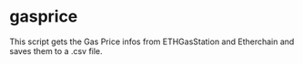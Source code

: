 # gasprice
This script gets the Gas Price infos from ETHGasStation and Etherchain and saves them to a .csv file.
